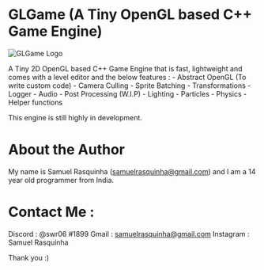 # GLGame (A Tiny OpenGL based C++ Game Engine)

![GLGame Logo](https://github.com/swr06/GLGame/blob/master/Branding/Logo.png)

A Tiny 2D OpenGL based C++ Game Engine that is fast, lightweight and comes with a level editor and the below features :
      - Abstract OpenGL (To write custom code)
			- Camera Culling
			- Sprite Batching
      - Transformations
      - Logger
      - Audio 
      - Post Processing (W.I.P)
			- Lighting 
			- Particles
			- Physics
			- Helper functions

This engine is still highly in development.

# About the Author

My name is Samuel Rasquinha (samuelrasquinha@gmail.com) and I am a 14 year old programmer from India. 

# Contact Me : 

Discord : @swr06 #1899 
Gmail   : samuelrasquinha@gmail.com
Instagram : Samuel Rasquinha

Thank you :)
